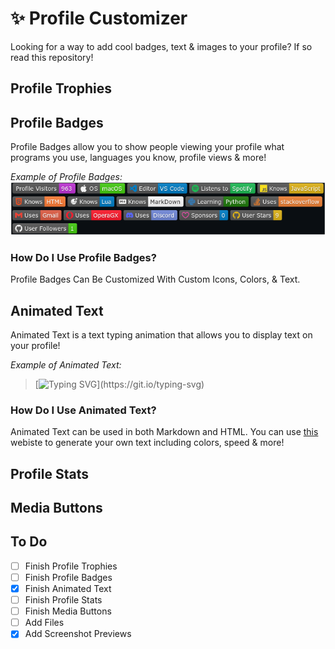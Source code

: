 # ✨ Profile Customizer
Looking for a way to add cool badges, text &amp; images to your profile? If so read this repository!

## Profile Trophies

## Profile Badges
Profile Badges allow you to show people viewing your profile what programs you use, languages you know, profile views & more!

*Example of Profile Badges:*
![Profile Badges Example](Examples/badges_example.png)

### How Do I Use Profile Badges?
Profile Badges Can Be Customized With Custom Icons, Colors, & Text.

## Animated Text
Animated Text is a text typing animation that allows you to display text on your profile!

*Example of Animated Text:*
> [![Typing SVG](https://readme-typing-svg.herokuapp.com?color=F72272&lines=This+is+a+Line!;Hello+World!)](https://git.io/typing-svg)

### How Do I Use Animated Text?
Animated Text can be used in both Markdown and HTML. You can use [this](https://readme-typing-svg.herokuapp.com) webiste to generate your own text including colors, speed & more!

## Profile Stats

## Media Buttons

## To Do
- [ ] Finish Profile Trophies
- [ ] Finish Profile Badges
- [x] Finish Animated Text
- [ ] Finish Profile Stats
- [ ] Finish Media Buttons
- [ ] Add Files
- [x] Add Screenshot Previews
